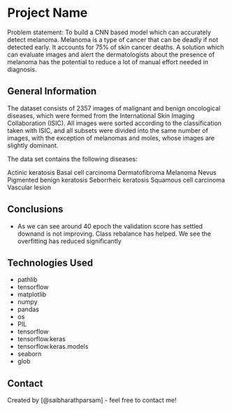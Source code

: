 # Project Name
Problem statement: To build a CNN based model which can accurately detect melanoma. Melanoma is a type of cancer that can be deadly if not detected early. It accounts for 75% of skin cancer deaths. A solution which can evaluate images and alert the dermatologists about the presence of melanoma has the potential to reduce a lot of manual effort needed in diagnosis.

## General Information
The dataset consists of 2357 images of malignant and benign oncological diseases, which were formed from the International Skin Imaging Collaboration (ISIC). All images were sorted according to the classification taken with ISIC, and all subsets were divided into the same number of images, with the exception of melanomas and moles, whose images are slightly dominant.


The data set contains the following diseases:

Actinic keratosis
Basal cell carcinoma
Dermatofibroma
Melanoma
Nevus
Pigmented benign keratosis
Seborrheic keratosis
Squamous cell carcinoma
Vascular lesion

## Conclusions
- As we can see around 40 epoch the validation score has settled downand is not improving. Class rebalance has helped. We see the overfitting has reduced significantly


## Technologies Used
- pathlib
- tensorflow
- matplotlib
- numpy
- pandas
- os
- PIL
- tensorflow
- tensorflow.keras
- tensorflow.keras.models
- seaborn
- glob

<!-- As the libraries versions keep on changing, it is recommended to mention the version of library used in this project -->

## Contact
Created by [@saibharathparsam] - feel free to contact me!


